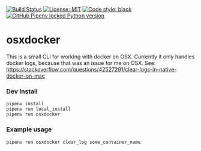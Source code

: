 [![Build Status](https://github.com/ConorSheehan1/osxdocker/workflows/ci/badge.svg)](https://github.com/ConorSheehan1/osxdocker/actions/)
[![License: MIT](https://img.shields.io/badge/License-MIT-yellow.svg)](https://opensource.org/licenses/MIT)
[![Code style: black](https://img.shields.io/badge/code%20style-black-000000.svg)](https://github.com/psf/black)
[![GitHub Pipenv locked Python version](https://img.shields.io/github/pipenv/locked/python-version/ConorSheehan1/osxdocker)](https://github.com/ConorSheehan1/osxdocker/Pipfile)

# osxdocker
This is a small CLI for working with docker on OSX.
Currently it only handles docker logs, because that was an issue for me on OSX.
See: https://stackoverflow.com/questions/42527291/clear-logs-in-native-docker-on-mac

### Dev Install
```
pipenv install
pipenv run local_install
pipenv run osxdocker
```

### Example usage
```
pipenv run osxdocker clear_log some_container_name
```